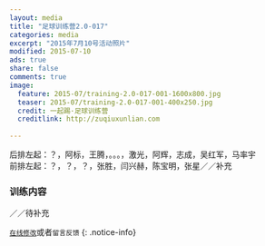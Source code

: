 ```yaml
---
layout: media
title: "足球训练营2.0-017"
categories: media
excerpt: "2015年7月10号活动照片"
modified: 2015-07-10
ads: true
share: false
comments: true
image:
  feature: 2015-07/training-2.0-017-001-1600x800.jpg
  teaser: 2015-07/training-2.0-017-001-400x250.jpg
  credit: 一起踢·足球训练营
  creditlink: http://zuqiuxunlian.com
  
---
```

后排左起：？，阿标，王腾，。。。，激光，阿辉，志成，吴红军，马率宇    
前排左起：？，？，？，张胜，闫兴赫，陈宝明，张星／／补充


### 训练内容
／／待补充 

[`在线修改`](https://github.com/awong1900/football/edit/gh-pages/_posts/media/2015-07-10-training-2.0-017.md)或者`留言反馈`
{: .notice-info}

